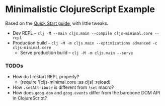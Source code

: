 # Minimalistic ClojureScript Example

Based on the [Quick Start guide](https://clojurescript.org/guides/quick-start), with little tweaks.

- Dev REPL – `clj -M --main cljs.main --compile cljs-minimal.core --repl`
- Production build – `clj -M -m cljs.main --optimizations advanced -c cljs-minimal.core`
  - Serve production build – `clj -M -m cljs.main --serve`

### TODOs

- How do I restart REPL properly?
  - (require '[cljs-minimal.core :as cljs] :reload)
- How `.setAttribute` is different from `!set` macro?
- How does `goog.dom` and `goog.events` differ from the barebone DOM API in ClojureScript?
